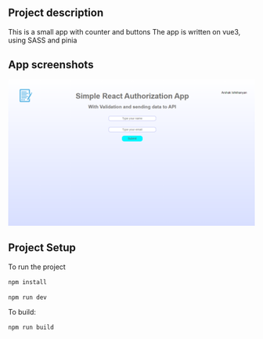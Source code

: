 ## Project description

This is a small app with counter and buttons
The app is written on vue3, using SASS and pinia

## App screenshots

![image1](https://github.com/arshak0/react-form/blob/master/public/screenshots%20from%20app/Screenshot_1.png)

## Project Setup

To run the project
```sh
npm install
```

```sh
npm run dev
```
To build:
```sh
npm run build
```
